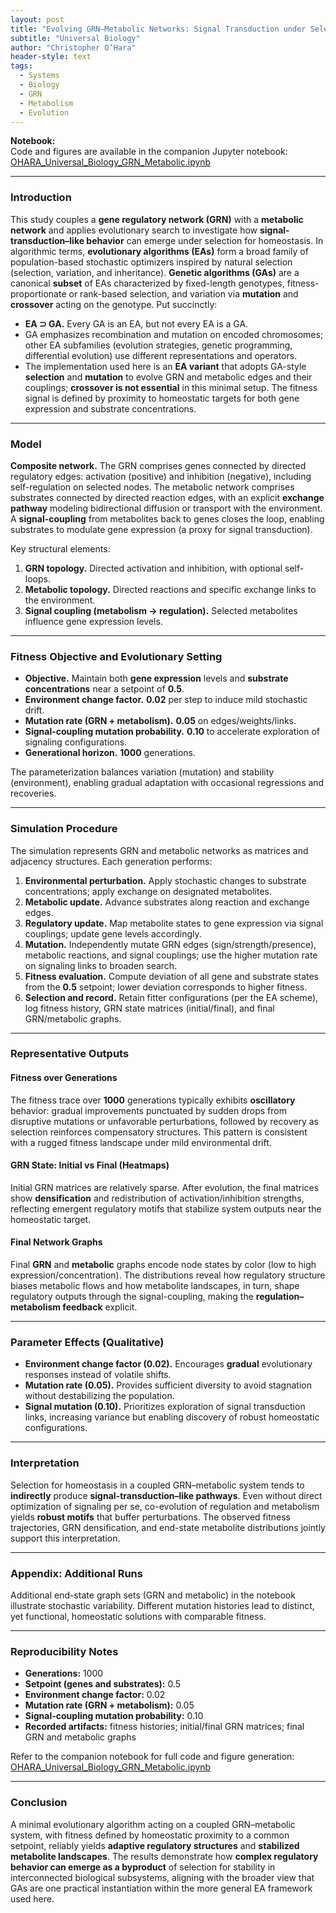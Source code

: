 ```yaml
---
layout: post
title: "Evolving GRN–Metabolic Networks: Signal Transduction under Selection"
subtitle: "Universal Biology"
author: "Christopher O’Hara"
header-style: text
tags:
  - Systems
  - Biology
  - GRN
  - Metabolism
  - Evolution
---
```


**Notebook:**  
Code and figures are available in the companion Jupyter notebook:  
[OHARA_Universal_Biology_GRN_Metabolic.ipynb](https://github.com/Ohara124c41/GRN-Metabolic_Network-Dynamics/blob/main/OHARA_Universal_Biology_GRN_Metabolic.ipynb)

---

### Introduction

This study couples a **gene regulatory network (GRN)** with a **metabolic network** and applies evolutionary search to investigate how **signal-transduction–like behavior** can emerge under selection for homeostasis. In algorithmic terms, **evolutionary algorithms (EAs)** form a broad family of population-based stochastic optimizers inspired by natural selection (selection, variation, and inheritance). **Genetic algorithms (GAs)** are a canonical **subset** of EAs characterized by fixed-length genotypes, fitness-proportionate or rank-based selection, and variation via **mutation** and **crossover** acting on the genotype. Put succinctly:

- **EA ⊃ GA.** Every GA is an EA, but not every EA is a GA.  
- GA emphasizes recombination and mutation on encoded chromosomes; other EA subfamilies (evolution strategies, genetic programming, differential evolution) use different representations and operators.  
- The implementation used here is an **EA variant** that adopts GA-style **selection** and **mutation** to evolve GRN and metabolic edges and their couplings; **crossover is not essential** in this minimal setup. The fitness signal is defined by proximity to homeostatic targets for both gene expression and substrate concentrations.

---

### Model

**Composite network.** The GRN comprises genes connected by directed regulatory edges: activation (positive) and inhibition (negative), including self-regulation on selected nodes. The metabolic network comprises substrates connected by directed reaction edges, with an explicit **exchange pathway** modeling bidirectional diffusion or transport with the environment. A **signal-coupling** from metabolites back to genes closes the loop, enabling substrates to modulate gene expression (a proxy for signal transduction).

Key structural elements:

1. **GRN topology.** Directed activation and inhibition, with optional self-loops.
2. **Metabolic topology.** Directed reactions and specific exchange links to the environment.
3. **Signal coupling (metabolism → regulation).** Selected metabolites influence gene expression levels.

---

### Fitness Objective and Evolutionary Setting

- **Objective.** Maintain both **gene expression** levels and **substrate concentrations** near a setpoint of **0.5**.  
- **Environment change factor.** **0.02** per step to induce mild stochastic drift.  
- **Mutation rate (GRN + metabolism).** **0.05** on edges/weights/links.  
- **Signal-coupling mutation probability.** **0.10** to accelerate exploration of signaling configurations.  
- **Generational horizon.** **1000** generations.

The parameterization balances variation (mutation) and stability (environment), enabling gradual adaptation with occasional regressions and recoveries.

---

### Simulation Procedure

The simulation represents GRN and metabolic networks as matrices and adjacency structures. Each generation performs:

1. **Environmental perturbation.** Apply stochastic changes to substrate concentrations; apply exchange on designated metabolites.  
2. **Metabolic update.** Advance substrates along reaction and exchange edges.  
3. **Regulatory update.** Map metabolite states to gene expression via signal couplings; update gene levels accordingly.  
4. **Mutation.** Independently mutate GRN edges (sign/strength/presence), metabolic reactions, and signal couplings; use the higher mutation rate on signaling links to broaden search.  
5. **Fitness evaluation.** Compute deviation of all gene and substrate states from the **0.5** setpoint; lower deviation corresponds to higher fitness.  
6. **Selection and record.** Retain fitter configurations (per the EA scheme), log fitness history, GRN state matrices (initial/final), and final GRN/metabolic graphs.

---

### Representative Outputs

#### Fitness over Generations
The fitness trace over **1000** generations typically exhibits **oscillatory** behavior: gradual improvements punctuated by sudden drops from disruptive mutations or unfavorable perturbations, followed by recovery as selection reinforces compensatory structures. This pattern is consistent with a rugged fitness landscape under mild environmental drift.

#### GRN State: Initial vs Final (Heatmaps)
Initial GRN matrices are relatively sparse. After evolution, the final matrices show **densification** and redistribution of activation/inhibition strengths, reflecting emergent regulatory motifs that stabilize system outputs near the homeostatic target.

#### Final Network Graphs
Final **GRN** and **metabolic** graphs encode node states by color (low to high expression/concentration). The distributions reveal how regulatory structure biases metabolic flows and how metabolite landscapes, in turn, shape regulatory outputs through the signal-coupling, making the **regulation–metabolism feedback** explicit.

---

### Parameter Effects (Qualitative)

- **Environment change factor (0.02).** Encourages **gradual** evolutionary responses instead of volatile shifts.  
- **Mutation rate (0.05).** Provides sufficient diversity to avoid stagnation without destabilizing the population.  
- **Signal mutation (0.10).** Prioritizes exploration of signal transduction links, increasing variance but enabling discovery of robust homeostatic configurations.

---

### Interpretation

Selection for homeostasis in a coupled GRN–metabolic system tends to **indirectly** produce **signal-transduction–like pathways**. Even without direct optimization of signaling per se, co-evolution of regulation and metabolism yields **robust motifs** that buffer perturbations. The observed fitness trajectories, GRN densification, and end-state metabolite distributions jointly support this interpretation.

---

### Appendix: Additional Runs

Additional end-state graph sets (GRN and metabolic) in the notebook illustrate stochastic variability. Different mutation histories lead to distinct, yet functional, homeostatic solutions with comparable fitness.

---

### Reproducibility Notes

- **Generations:** 1000  
- **Setpoint (genes and substrates):** 0.5  
- **Environment change factor:** 0.02  
- **Mutation rate (GRN + metabolism):** 0.05  
- **Signal-coupling mutation probability:** 0.10  
- **Recorded artifacts:** fitness histories; initial/final GRN matrices; final GRN and metabolic graphs

Refer to the companion notebook for full code and figure generation:  
[OHARA_Universal_Biology_GRN_Metabolic.ipynb](https://github.com/Ohara124c41/GRN-Metabolic_Network-Dynamics/blob/main/OHARA_Universal_Biology_GRN_Metabolic.ipynb)

---

### Conclusion

A minimal evolutionary algorithm acting on a coupled GRN–metabolic system, with fitness defined by homeostatic proximity to a common setpoint, reliably yields **adaptive regulatory structures** and **stabilized metabolite landscapes**. The results demonstrate how **complex regulatory behavior can emerge as a byproduct** of selection for stability in interconnected biological subsystems, aligning with the broader view that GAs are one practical instantiation within the more general EA framework used here.
